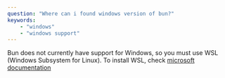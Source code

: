 ```yaml
---
question: "Where can i found windows version of bun?"
keywords:
    - "windows"
    - "windows support"
---
```


Bun does not currently have support for Windows, so you must use WSL (Windows Subsystem for Linux).
To install WSL, check [microsoft documentation](<https://docs.microsoft.com/en-us/windows/wsl/install>)
